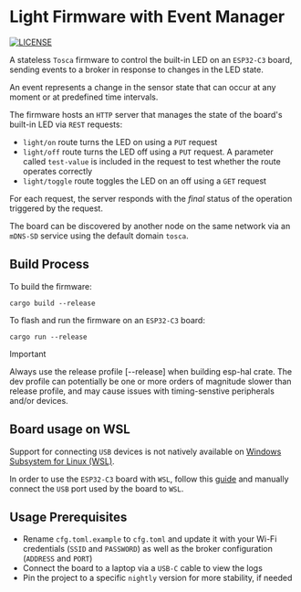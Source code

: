 # Light Firmware with Event Manager

[![LICENSE][license badge]][license]

A stateless `Tosca` firmware to control the built-in LED on an `ESP32-C3` board,
sending events to a broker in response to changes in the LED state.

An event represents a change in the sensor state that can occur at any moment or
at predefined time intervals.

The firmware hosts an `HTTP` server that manages the state of the board's
built-in LED via `REST` requests:

- `light/on` route turns the LED on using a `PUT` request
- `light/off` route turns the LED off using a `PUT` request. A parameter called
  `test-value` is included in the request to test whether the route operates
  correctly
- `light/toggle` route toggles the LED on an off using a `GET` request

For each request, the server responds with the _final_ status of the operation
triggered by the request.

The board can be discovered by another node on the same network via
an `mDNS-SD` service using the default domain `tosca`.

## Build Process

To build the firmware:

```console
cargo build --release
```

To flash and run the firmware on an `ESP32-C3` board:

```console
cargo run --release
```

> [!IMPORTANT]
> Always use the release profile [--release] when building esp-hal crate.
  The dev profile can potentially be one or more orders of magnitude
  slower than release profile, and may cause issues with timing-senstive
  peripherals and/or devices.

## Board usage on WSL

Support for connecting `USB` devices is not natively available on [Windows
Subsystem for Linux (WSL)](https://learn.microsoft.com/en-us/windows/wsl/).

In order to use the `ESP32-C3` board with `WSL`, follow this
[guide](https://learn.microsoft.com/en-us/windows/wsl/connect-usb) and manually
connect the `USB` port used by the board to `WSL`.

## Usage Prerequisites

- Rename `cfg.toml.example` to `cfg.toml` and update it with your
Wi-Fi credentials (`SSID` and `PASSWORD`) as well as the broker configuration
(`ADDRESS` and `PORT`)
- Connect the board to a laptop via a `USB-C` cable to view the logs
- Pin the project to a specific `nightly` version for more stability, if needed

<!-- Links -->
[license]: https://github.com/ToscaLab/tosca/blob/master/LICENSE

<!-- Badges -->
[license badge]: https://img.shields.io/badge/license-MIT-blue.svg
